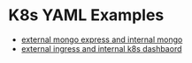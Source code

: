 # K8s YAML Examples

- [external mongo express and internal mongo](https://www.bogotobogo.com/DevOps/Docker/Docker_Kubernetes_MongoDB_MongoExpress.php)
- [external ingress and internal k8s dashbaord](https://www.bogotobogo.com/DevOps/Docker/Docker_Kubernetes_Nginx_Ingress_Controller_for_Dashboard_on_Minikube.php)
